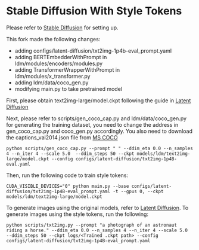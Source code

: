 # Stable Diffusion With Style Tokens

Please refer to [Stable Diffusion](https://github.com/CompVis/stable-diffusion) for setting up.

This fork made the following changes:

- adding configs/latent-diffusion/txt2img-1p4b-eval_prompt.yaml
- adding BERTEmbedderWithPrompt in ldm/modules/encoders/modules.py
- adding TransformerWrapperWithPrompt in ldm/modules/x_transformer.py
- adding ldm/data/coco_gen.py
- modifying main.py to take pretrained model

First, please obtain text2img-large/model.ckpt following the guide in [Latent Diffusion](https://github.com/CompVis/latent-diffusion)

Next, please refer to scripts/gen_coco_cap.py and ldm/data/coco_gen.py for generating the training dataset, you need to change the address in gen_coco_cap.py and coco_gen.py accordingly. You also need to download the captions_val2014.json file from [MS COCO](https://cocodataset.org/#download)
```
python scripts/gen_coco_cap.py --prompt " " --ddim_eta 0.0 --n_samples 4 --n_iter 4 --scale 5.0  --ddim_steps 50 --ckpt models/ldm/text2img-large/model.ckpt --config configs/latent-diffusion/txt2img-1p4B-eval.yaml
```

Then, run the following code to train style tokens:
```
CUDA_VISIBLE_DEVICES="0" python main.py --base configs/latent-diffusion/txt2img-1p4B-eval_prompt.yaml -t --gpus 0, --ckpt models/ldm/text2img-large/model.ckpt
```

To generate images using the original models, refer to [Latent Diffusion](https://github.com/CompVis/latent-diffusion).
To generate images using the style tokens, run the following:

```
python scripts/txt2img.py --prompt "a photograph of an astronaut riding a horse." --ddim_eta 0.0 --n_samples 4 --n_iter 4 --scale 5.0  --ddim_steps 50 --ckpt logs/<Trained .ckpt path> --config configs/latent-diffusion/txt2img-1p4B-eval_prompt.yaml
```